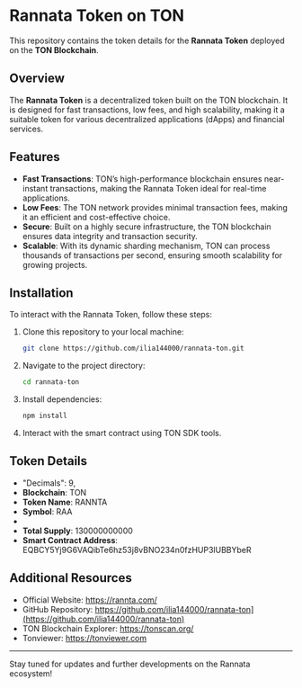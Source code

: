 # Rannata Token on TON

This repository contains the token details for the **Rannata Token** deployed on the **TON Blockchain**.

## Overview

The **Rannata Token** is a decentralized token built on the TON blockchain. It is designed for fast transactions, low fees, and high scalability, making it a suitable token for various decentralized applications (dApps) and financial services.

## Features

- **Fast Transactions**: TON’s high-performance blockchain ensures near-instant transactions, making the Rannata Token ideal for real-time applications.
- **Low Fees**: The TON network provides minimal transaction fees, making it an efficient and cost-effective choice.
- **Secure**: Built on a highly secure infrastructure, the TON blockchain ensures data integrity and transaction security.
- **Scalable**: With its dynamic sharding mechanism, TON can process thousands of transactions per second, ensuring smooth scalability for growing projects.

## Installation

To interact with the Rannata Token, follow these steps:

1. Clone this repository to your local machine:
   ```bash
   git clone https://github.com/ilia144000/rannata-ton.git
   ```
2. Navigate to the project directory:
   ```bash
   cd rannata-ton
   ```
3. Install dependencies:
   ```bash
   npm install
   ```
4. Interact with the smart contract using TON SDK tools.

## Token Details
- "Decimals": 9,
- **Blockchain**: TON
- **Token Name**: RANNTA
- **Symbol**: RAA
- 
- **Total Supply**: 130000000000
- **Smart Contract Address**: EQBCY5Yj9G6VAQibTe6hz53j8vBNO234n0fzHUP3lUBBYbeR

## Additional Resources

- Official Website: https://rannta.com/
- GitHub Repository: https://github.com/ilia144000/rannata-ton](https://github.com/ilia144000/rannata-ton)
- TON Blockchain Explorer: https://tonscan.org/
- Tonviewer: https://tonviewer.com
---

Stay tuned for updates and further developments on the Rannata ecosystem!
